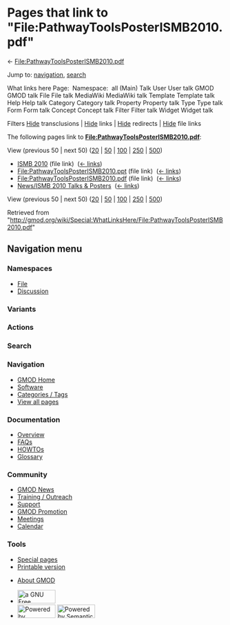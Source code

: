 <div id="mw-page-base" class="noprint">

</div>

<div id="mw-head-base" class="noprint">

</div>

<div id="content" class="mw-body" role="main">

<span id="top"></span>

<div id="mw-js-message" style="display:none;">

</div>



# <span dir="auto">Pages that link to "File:PathwayToolsPosterISMB2010.pdf"</span>

<div id="bodyContent">

<div id="contentSub">

←
[File:PathwayToolsPosterISMB2010.pdf](/wiki/File:PathwayToolsPosterISMB2010.pdf "File:PathwayToolsPosterISMB2010.pdf")

</div>

<div id="jump-to-nav" class="mw-jump">

Jump to: [navigation](#mw-navigation), [search](#p-search)

</div>

<div id="mw-content-text">

What links here Page:  Namespace:  all (Main) Talk User User talk GMOD
GMOD talk File File talk MediaWiki MediaWiki talk Template Template talk
Help Help talk Category Category talk Property Property talk Type Type
talk Form Form talk Concept Concept talk Filter Filter talk Widget
Widget talk

Filters
[Hide](/mediawiki/index.php?title=Special:WhatLinksHere/File:PathwayToolsPosterISMB2010.pdf&hidetrans=1 "Special:WhatLinksHere/File:PathwayToolsPosterISMB2010.pdf")
transclusions \|
[Hide](/mediawiki/index.php?title=Special:WhatLinksHere/File:PathwayToolsPosterISMB2010.pdf&hidelinks=1 "Special:WhatLinksHere/File:PathwayToolsPosterISMB2010.pdf")
links \|
[Hide](/mediawiki/index.php?title=Special:WhatLinksHere/File:PathwayToolsPosterISMB2010.pdf&hideredirs=1 "Special:WhatLinksHere/File:PathwayToolsPosterISMB2010.pdf")
redirects \|
[Hide](/mediawiki/index.php?title=Special:WhatLinksHere/File:PathwayToolsPosterISMB2010.pdf&hideimages=1 "Special:WhatLinksHere/File:PathwayToolsPosterISMB2010.pdf")
file links

The following pages link to
**[File:PathwayToolsPosterISMB2010.pdf](/wiki/File:PathwayToolsPosterISMB2010.pdf "File:PathwayToolsPosterISMB2010.pdf")**:

View (previous 50 \| next 50)
([20](/mediawiki/index.php?title=Special:WhatLinksHere/File:PathwayToolsPosterISMB2010.pdf&limit=20 "Special:WhatLinksHere/File:PathwayToolsPosterISMB2010.pdf")
\|
[50](/mediawiki/index.php?title=Special:WhatLinksHere/File:PathwayToolsPosterISMB2010.pdf&limit=50 "Special:WhatLinksHere/File:PathwayToolsPosterISMB2010.pdf")
\|
[100](/mediawiki/index.php?title=Special:WhatLinksHere/File:PathwayToolsPosterISMB2010.pdf&limit=100 "Special:WhatLinksHere/File:PathwayToolsPosterISMB2010.pdf")
\|
[250](/mediawiki/index.php?title=Special:WhatLinksHere/File:PathwayToolsPosterISMB2010.pdf&limit=250 "Special:WhatLinksHere/File:PathwayToolsPosterISMB2010.pdf")
\|
[500](/mediawiki/index.php?title=Special:WhatLinksHere/File:PathwayToolsPosterISMB2010.pdf&limit=500 "Special:WhatLinksHere/File:PathwayToolsPosterISMB2010.pdf"))

- [ISMB 2010](/wiki/ISMB_2010 "ISMB 2010") (file link) ‎
  <span class="mw-whatlinkshere-tools">([←
  links](/mediawiki/index.php?title=Special:WhatLinksHere&target=ISMB+2010 "Special:WhatLinksHere"))</span>
- [File:PathwayToolsPosterISMB2010.ppt](/wiki/File:PathwayToolsPosterISMB2010.ppt "File:PathwayToolsPosterISMB2010.ppt")
  (file link) ‎ <span class="mw-whatlinkshere-tools">([←
  links](/mediawiki/index.php?title=Special:WhatLinksHere&target=File%3APathwayToolsPosterISMB2010.ppt "Special:WhatLinksHere"))</span>
- [File:PathwayToolsPosterISMB2010.pdf](/wiki/File:PathwayToolsPosterISMB2010.pdf "File:PathwayToolsPosterISMB2010.pdf")
  (file link) ‎ <span class="mw-whatlinkshere-tools">([←
  links](/mediawiki/index.php?title=Special:WhatLinksHere&target=File%3APathwayToolsPosterISMB2010.pdf "Special:WhatLinksHere"))</span>
- [News/ISMB 2010 Talks &
  Posters](/wiki/News/ISMB_2010_Talks_%26_Posters "News/ISMB 2010 Talks & Posters")
  ‎ <span class="mw-whatlinkshere-tools">([←
  links](/mediawiki/index.php?title=Special:WhatLinksHere&target=News%2FISMB+2010+Talks+%26+Posters "Special:WhatLinksHere"))</span>

View (previous 50 \| next 50)
([20](/mediawiki/index.php?title=Special:WhatLinksHere/File:PathwayToolsPosterISMB2010.pdf&limit=20 "Special:WhatLinksHere/File:PathwayToolsPosterISMB2010.pdf")
\|
[50](/mediawiki/index.php?title=Special:WhatLinksHere/File:PathwayToolsPosterISMB2010.pdf&limit=50 "Special:WhatLinksHere/File:PathwayToolsPosterISMB2010.pdf")
\|
[100](/mediawiki/index.php?title=Special:WhatLinksHere/File:PathwayToolsPosterISMB2010.pdf&limit=100 "Special:WhatLinksHere/File:PathwayToolsPosterISMB2010.pdf")
\|
[250](/mediawiki/index.php?title=Special:WhatLinksHere/File:PathwayToolsPosterISMB2010.pdf&limit=250 "Special:WhatLinksHere/File:PathwayToolsPosterISMB2010.pdf")
\|
[500](/mediawiki/index.php?title=Special:WhatLinksHere/File:PathwayToolsPosterISMB2010.pdf&limit=500 "Special:WhatLinksHere/File:PathwayToolsPosterISMB2010.pdf"))

</div>

<div class="printfooter">

Retrieved from
"<http://gmod.org/wiki/Special:WhatLinksHere/File:PathwayToolsPosterISMB2010.pdf>"

</div>

<div id="catlinks" class="catlinks catlinks-allhidden">

</div>

<div class="visualClear">

</div>

</div>

</div>

<div id="mw-navigation">

## Navigation menu

<div id="mw-head">



<div id="left-navigation">

<div id="p-namespaces" class="vectorTabs" role="navigation"
aria-labelledby="p-namespaces-label">

### Namespaces

- <span id="ca-nstab-image"><a href="/wiki/File:PathwayToolsPosterISMB2010.pdf" accesskey="c"
  title="View the file page [c]">File</a></span>
- <span id="ca-talk"><a
  href="/mediawiki/index.php?title=File_talk:PathwayToolsPosterISMB2010.pdf&amp;action=edit&amp;redlink=1"
  accesskey="t"
  title="Discussion about the content page [t]">Discussion</a></span>

</div>

<div id="p-variants" class="vectorMenu emptyPortlet" role="navigation"
aria-labelledby="p-variants-label">

### 

### Variants[](#)

<div class="menu">

</div>

</div>

</div>

<div id="right-navigation">



<div id="p-cactions" class="vectorMenu emptyPortlet" role="navigation"
aria-labelledby="p-cactions-label">

### Actions[](#)

<div class="menu">

</div>

</div>

<div id="p-search" role="search">

### Search

<div id="simpleSearch">

</div>

</div>

</div>

</div>

<div id="mw-panel">

<div id="p-logo" role="banner">

<a href="/wiki/Main_Page"
style="background-image: url(http://gmod.org/images/GMOD-cogs.png);"
title="Visit the main page"></a>

</div>

<div id="p-Navigation" class="portal" role="navigation"
aria-labelledby="p-Navigation-label">

### Navigation

<div class="body">

- <span id="n-GMOD-Home">[GMOD Home](/wiki/Main_Page)</span>
- <span id="n-Software">[Software](/wiki/GMOD_Components)</span>
- <span id="n-Categories-.2F-Tags">[Categories /
  Tags](/wiki/Categories)</span>
- <span id="n-View-all-pages">[View all
  pages](/wiki/Special:AllPages)</span>

</div>

</div>

<div id="p-Documentation" class="portal" role="navigation"
aria-labelledby="p-Documentation-label">

### Documentation

<div class="body">

- <span id="n-Overview">[Overview](/wiki/Overview)</span>
- <span id="n-FAQs">[FAQs](/wiki/Category:FAQ)</span>
- <span id="n-HOWTOs">[HOWTOs](/wiki/Category:HOWTO)</span>
- <span id="n-Glossary">[Glossary](/wiki/Glossary)</span>

</div>

</div>

<div id="p-Community" class="portal" role="navigation"
aria-labelledby="p-Community-label">

### Community

<div class="body">

- <span id="n-GMOD-News">[GMOD News](/wiki/GMOD_News)</span>
- <span id="n-Training-.2F-Outreach">[Training /
  Outreach](/wiki/Training_and_Outreach)</span>
- <span id="n-Support">[Support](/wiki/Support)</span>
- <span id="n-GMOD-Promotion">[GMOD
  Promotion](/wiki/GMOD_Promotion)</span>
- <span id="n-Meetings">[Meetings](/wiki/Meetings)</span>
- <span id="n-Calendar">[Calendar](/wiki/Calendar)</span>

</div>

</div>

<div id="p-tb" class="portal" role="navigation"
aria-labelledby="p-tb-label">

### Tools

<div class="body">

- <span id="t-specialpages"><a href="/wiki/Special:SpecialPages" accesskey="q"
  title="A list of all special pages [q]">Special pages</a></span>
- <span id="t-print"><a
  href="/mediawiki/index.php?title=Special:WhatLinksHere/File:PathwayToolsPosterISMB2010.pdf&amp;printable=yes"
  rel="alternate" accesskey="p"
  title="Printable version of this page [p]">Printable version</a></span>

</div>

</div>

</div>

</div>

<div id="footer" role="contentinfo">

- <span id="footer-places-about">[About
  GMOD](/wiki/GMOD:About "GMOD:About")</span>

<!-- -->

- <span id="footer-copyrightico">[<img src="http://www.gnu.org/graphics/gfdl-logo-small.png" width="88"
  height="31" alt="a GNU Free Documentation License" />](http://www.gnu.org/licenses/fdl-1.3.html)</span>
- <span id="footer-poweredbyico">[<img src="/mediawiki/skins/common/images/poweredby_mediawiki_88x31.png"
  width="88" height="31" alt="Powered by MediaWiki" />](//www.mediawiki.org/)
  [<img
  src="/mediawiki/extensions/SemanticMediaWiki/includes/../resources/images/smw_button.png"
  width="88" height="31" alt="Powered by Semantic MediaWiki" />](https://www.semantic-mediawiki.org/wiki/Semantic_MediaWiki)</span>

<div style="clear:both">

</div>

</div>
